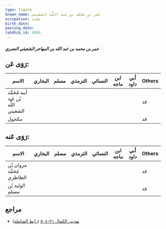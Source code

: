 ```yaml
---
type: figure
known_name: عُمَر بن مُحَمَّد بن عَبد اللَّهِ الشعيثي
occupation: محدث
birth_date:
passing_date:
tahdhib_id: 4304
---
```

##### عمر بن محمد بن عبد الله بن المهاجر الشعيثي النصري

## رَوَى عَن:
| الاسم                                 | البخاري | مسلم | الترمذي | النسائي | ابن ماجه | أبي داود | Others |
| ------------------------------------- | ------- | ---- | ------- | ------- | -------- | -------- | ------ |
| أبيه مُحَمَّد بْن عَبد اللَّه الشعيثي |         |      |         |         |          |          | قد     |
| مكحول                                 |         |      |         |         |          |          | قد     |
## رَوَى عَنه:
| الاسم                      | البخاري | مسلم | الترمذي | النسائي | ابن ماجه | أبي داود | Others |
| -------------------------- | ------- | ---- | ------- | ------- | -------- | -------- | ------ |
| مروان بْن مُحَمَّد الطاطري |         |      |         |         |          |          | قد     |
| الوليد بْن مسلم            |         |      |         |         |          |          | قد     |
## مراجع
- [تهذيب الكمال ٢١-٥٠٤](obsidian://open?vault=Tahdhib-al-Kamal&file=Figures/٤٣٠٤-عمر%20بن%20محمد%20بن%20عبد%20الله%20بن%20المهاجر%20الشعيثي%20النصري) ([رابط الشاملة](https://shamela.ws/book/3722/11151))